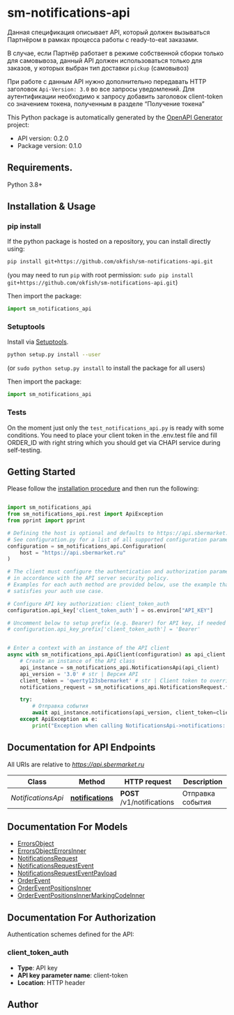 # sm-notifications-api
Данная спецификация описывает API, который должен вызываться Партнёром в рамках процесса работы с ready-to-eat заказами.

В случае, если Партнёр работает в режиме собственной сборки только для самовывоза, данный API должен использоваться только для заказов, у которых выбран тип доставки `pickup` (самовывоз)

При работе с данным API нужно дополнительно передавать HTTP заголовок `Api-Version: 3.0` во все запросы уведомлений. Для аутентификации необходимо к запросу добавить заголовок client-token со значением токена, полученным в разделе “Получение токена”

This Python package is automatically generated by the [OpenAPI Generator](https://openapi-generator.tech) project:

- API version: 0.2.0
- Package version: 0.1.0

## Requirements.

Python 3.8+

## Installation & Usage
### pip install

If the python package is hosted on a repository, you can install directly using:

```sh
pip install git+https://github.com/okfish/sm-notifications-api.git
```
(you may need to run `pip` with root permission: `sudo pip install git+https://github.com/okfish/sm-notifications-api.git`)

Then import the package:
```python
import sm_notifications_api
```

### Setuptools

Install via [Setuptools](http://pypi.python.org/pypi/setuptools).

```sh
python setup.py install --user
```
(or `sudo python setup.py install` to install the package for all users)

Then import the package:
```python
import sm_notifications_api
```

### Tests

On the moment just only the `test_notifications_api.py` is ready with some conditions.
You need to place your client token in the .env.test file and fill ORDER_ID with right string
which you should get via CHAPI service during self-testing.

## Getting Started

Please follow the [installation procedure](#installation--usage) and then run the following:

```python

import sm_notifications_api
from sm_notifications_api.rest import ApiException
from pprint import pprint

# Defining the host is optional and defaults to https://api.sbermarket.ru
# See configuration.py for a list of all supported configuration parameters.
configuration = sm_notifications_api.Configuration(
    host = "https://api.sbermarket.ru"
)

# The client must configure the authentication and authorization parameters
# in accordance with the API server security policy.
# Examples for each auth method are provided below, use the example that
# satisfies your auth use case.

# Configure API key authorization: client_token_auth
configuration.api_key['client_token_auth'] = os.environ["API_KEY"]

# Uncomment below to setup prefix (e.g. Bearer) for API key, if needed
# configuration.api_key_prefix['client_token_auth'] = 'Bearer'


# Enter a context with an instance of the API client
async with sm_notifications_api.ApiClient(configuration) as api_client:
    # Create an instance of the API class
    api_instance = sm_notifications_api.NotificationsApi(api_client)
    api_version = '3.0' # str | Версия API
    client_token = 'qwerty123sbermarket' # str | Client token to override Configuration
    notifications_request = sm_notifications_api.NotificationsRequest.from_dict({"event":{"type":"order.accepted","payload":{"order_id":"H1234567890","orderUUID":"265cb601-a78a-4862-9e9d-d6b48d6a0a3f"}}}) # NotificationsRequest |

    try:
        # Отправка события
        await api_instance.notifications(api_version, client_token=client_token, notifications_request=notifications_request)
    except ApiException as e:
        print("Exception when calling NotificationsApi->notifications: %s\n" % e)

```

## Documentation for API Endpoints

All URIs are relative to *https://api.sbermarket.ru*

Class | Method | HTTP request | Description
------------ | ------------- | ------------- | -------------
*NotificationsApi* | [**notifications**](docs/NotificationsApi.md#notifications) | **POST** /v1/notifications | Отправка события


## Documentation For Models

 - [ErrorsObject](docs/ErrorsObject.md)
 - [ErrorsObjectErrorsInner](docs/ErrorsObjectErrorsInner.md)
 - [NotificationsRequest](docs/NotificationsRequest.md)
 - [NotificationsRequestEvent](docs/NotificationsRequestEvent.md)
 - [NotificationsRequestEventPayload](docs/NotificationsRequestEventPayload.md)
 - [OrderEvent](docs/OrderEvent.md)
 - [OrderEventPositionsInner](docs/OrderEventPositionsInner.md)
 - [OrderEventPositionsInnerMarkingCodeInner](docs/OrderEventPositionsInnerMarkingCodeInner.md)


<a id="documentation-for-authorization"></a>
## Documentation For Authorization


Authentication schemes defined for the API:
<a id="client_token_auth"></a>
### client_token_auth

- **Type**: API key
- **API key parameter name**: client-token
- **Location**: HTTP header


## Author




